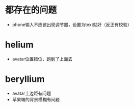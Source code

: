 # 都存在的问题
- phone输入不应该出现调节器，设置为text就好（反正有校验）

# helium
- avatar位置错位，跑到了上面去

# beryllium
- avatar上边距有问题
- 苹果端的背景模糊有问题